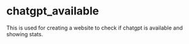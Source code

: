 # chatgpt_available
This is used for creating a website to check if chatgpt is available and showing stats.
